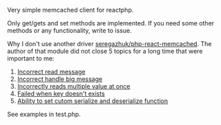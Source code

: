 Very simple memcached client for reactphp.

Only get/gets and set methods are implemented. If you need some other methods or any functionality, write to issue.

Why I don't use another driver [seregazhuk/php-react-memcached](https://github.com/seregazhuk/php-react-memcached). The author of that module did not close 5 topics for a long time that were important to me:
1. [Incorrect read message](https://github.com/seregazhuk/php-react-memcached/issues/22)
2. [Incorrect handle big message](https://github.com/seregazhuk/php-react-memcached/issues/21)
3. [Incorrectly reads multiple value at once](https://github.com/seregazhuk/php-react-memcached/issues/20)
4. [Failed when key doesn't exists](https://github.com/seregazhuk/php-react-memcached/issues/19)
5. [Ability to set cutom serialize and deserialize function](https://github.com/seregazhuk/php-react-memcached/issues/18)


See examples in test.php.
